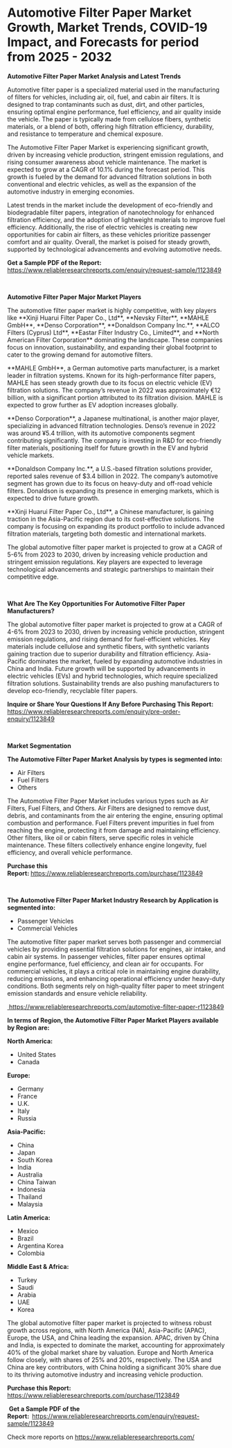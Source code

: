 <p><h1>Automotive Filter Paper Market Growth, Market Trends, COVID-19 Impact, and Forecasts for period from 2025 - 2032</h1></p><p><strong>Automotive Filter Paper Market Analysis and Latest Trends</strong></p>
<p><p>Automotive filter paper is a specialized material used in the manufacturing of filters for vehicles, including air, oil, fuel, and cabin air filters. It is designed to trap contaminants such as dust, dirt, and other particles, ensuring optimal engine performance, fuel efficiency, and air quality inside the vehicle. The paper is typically made from cellulose fibers, synthetic materials, or a blend of both, offering high filtration efficiency, durability, and resistance to temperature and chemical exposure.</p><p>The Automotive Filter Paper Market is experiencing significant growth, driven by increasing vehicle production, stringent emission regulations, and rising consumer awareness about vehicle maintenance. The market is expected to grow at a CAGR of 10.1% during the forecast period. This growth is fueled by the demand for advanced filtration solutions in both conventional and electric vehicles, as well as the expansion of the automotive industry in emerging economies.</p><p>Latest trends in the market include the development of eco-friendly and biodegradable filter papers, integration of nanotechnology for enhanced filtration efficiency, and the adoption of lightweight materials to improve fuel efficiency. Additionally, the rise of electric vehicles is creating new opportunities for cabin air filters, as these vehicles prioritize passenger comfort and air quality. Overall, the market is poised for steady growth, supported by technological advancements and evolving automotive needs.</p></p>
<p><strong>Get a Sample PDF of the Report:&nbsp;</strong> <a href="https://www.reliableresearchreports.com/enquiry/request-sample/1123849?utm_campaign=2271&utm_medium=2&utm_source=Github&utm_content=ia&utm_term=26012025&utm_id=automotive-filter-paper">https://www.reliableresearchreports.com/enquiry/request-sample/1123849</a></p>
<p>&nbsp;</p>
<p><strong>Automotive Filter Paper Major Market Players</strong></p>
<p><p>The automotive filter paper market is highly competitive, with key players like **Xinji Huarui Filter Paper Co., Ltd**, **Nevsky Filter**, **MAHLE GmbH**, **Denso Corporation**, **Donaldson Company Inc.**, **ALCO Filters (Cyprus) Ltd**, **Eastar Filter Industry Co., Limited**, and **North American Filter Corporation** dominating the landscape. These companies focus on innovation, sustainability, and expanding their global footprint to cater to the growing demand for automotive filters.</p><p>**MAHLE GmbH**, a German automotive parts manufacturer, is a market leader in filtration systems. Known for its high-performance filter papers, MAHLE has seen steady growth due to its focus on electric vehicle (EV) filtration solutions. The company’s revenue in 2022 was approximately €12 billion, with a significant portion attributed to its filtration division. MAHLE is expected to grow further as EV adoption increases globally.</p><p>**Denso Corporation**, a Japanese multinational, is another major player, specializing in advanced filtration technologies. Denso’s revenue in 2022 was around ¥5.4 trillion, with its automotive components segment contributing significantly. The company is investing in R&D for eco-friendly filter materials, positioning itself for future growth in the EV and hybrid vehicle markets.</p><p>**Donaldson Company Inc.**, a U.S.-based filtration solutions provider, reported sales revenue of $3.4 billion in 2022. The company’s automotive segment has grown due to its focus on heavy-duty and off-road vehicle filters. Donaldson is expanding its presence in emerging markets, which is expected to drive future growth.</p><p>**Xinji Huarui Filter Paper Co., Ltd**, a Chinese manufacturer, is gaining traction in the Asia-Pacific region due to its cost-effective solutions. The company is focusing on expanding its product portfolio to include advanced filtration materials, targeting both domestic and international markets.</p><p>The global automotive filter paper market is projected to grow at a CAGR of 5-6% from 2023 to 2030, driven by increasing vehicle production and stringent emission regulations. Key players are expected to leverage technological advancements and strategic partnerships to maintain their competitive edge.</p></p>
<p>&nbsp;</p>
<p><strong>What Are The Key Opportunities For Automotive Filter Paper Manufacturers?</strong></p>
<p><p>The global automotive filter paper market is projected to grow at a CAGR of 4-6% from 2023 to 2030, driven by increasing vehicle production, stringent emission regulations, and rising demand for fuel-efficient vehicles. Key materials include cellulose and synthetic fibers, with synthetic variants gaining traction due to superior durability and filtration efficiency. Asia-Pacific dominates the market, fueled by expanding automotive industries in China and India. Future growth will be supported by advancements in electric vehicles (EVs) and hybrid technologies, which require specialized filtration solutions. Sustainability trends are also pushing manufacturers to develop eco-friendly, recyclable filter papers.</p></p>
<p><strong>Inquire or Share Your Questions If Any Before Purchasing This Report:</strong> <a href="https://www.reliableresearchreports.com/enquiry/pre-order-enquiry/1123849?utm_campaign=2271&utm_medium=2&utm_source=Github&utm_content=ia&utm_term=26012025&utm_id=automotive-filter-paper">https://www.reliableresearchreports.com/enquiry/pre-order-enquiry/1123849</a></p>
<p>&nbsp;</p>
<p><strong>Market Segmentation</strong></p>
<p><strong>The Automotive Filter Paper Market Analysis by types is segmented into:</strong></p>
<p><ul><li>Air Filters</li><li>Fuel Filters</li><li>Others</li></ul></p>
<p><p>The Automotive Filter Paper Market includes various types such as Air Filters, Fuel Filters, and Others. Air Filters are designed to remove dust, debris, and contaminants from the air entering the engine, ensuring optimal combustion and performance. Fuel Filters prevent impurities in fuel from reaching the engine, protecting it from damage and maintaining efficiency. Other filters, like oil or cabin filters, serve specific roles in vehicle maintenance. These filters collectively enhance engine longevity, fuel efficiency, and overall vehicle performance.</p></p>
<p><strong>Purchase this Report:&nbsp;</strong><a href="https://www.reliableresearchreports.com/purchase/1123849?utm_campaign=2271&utm_medium=2&utm_source=Github&utm_content=ia&utm_term=26012025&utm_id=automotive-filter-paper">https://www.reliableresearchreports.com/purchase/1123849</a></p>
<p>&nbsp;</p>
<p><strong>The Automotive Filter Paper Market Industry Research by Application is segmented into:</strong></p>
<p><ul><li>Passenger Vehicles</li><li>Commercial Vehicles</li></ul></p>
<p><p>The automotive filter paper market serves both passenger and commercial vehicles by providing essential filtration solutions for engines, air intake, and cabin air systems. In passenger vehicles, filter paper ensures optimal engine performance, fuel efficiency, and clean air for occupants. For commercial vehicles, it plays a critical role in maintaining engine durability, reducing emissions, and enhancing operational efficiency under heavy-duty conditions. Both segments rely on high-quality filter paper to meet stringent emission standards and ensure vehicle reliability.</p></p>
<p><a href="https://www.reliableresearchreports.com/automotive-filter-paper-r1123849?utm_campaign=2271&utm_medium=2&utm_source=Github&utm_content=ia&utm_term=26012025&utm_id=automotive-filter-paper">&nbsp;https://www.reliableresearchreports.com/automotive-filter-paper-r1123849</a></p>
<p><strong>In terms of Region, the Automotive Filter Paper Market Players available by Region are:</strong></p>
<p>
    <p> <strong> North America: </strong>
        <ul>
            <li>United States</li>
            <li>Canada</li>
        </ul>
        </p> 
    <p> <strong> Europe: </strong>
        <ul>
            <li>Germany</li>
            <li>France</li>
            <li>U.K.</li>
            <li>Italy</li>
            <li>Russia</li>
        </ul>
        </p> 
    <p> <strong> Asia-Pacific: </strong>
        <ul>
            <li>China</li>
            <li>Japan</li>
            <li>South Korea</li>
            <li>India</li>
            <li>Australia</li>
            <li>China Taiwan</li>
            <li>Indonesia</li>
            <li>Thailand</li>
            <li>Malaysia</li>
        </ul>
        </p> 
    <p> <strong> Latin America: </strong>
        <ul>
            <li>Mexico</li>
            <li>Brazil</li>
            <li>Argentina Korea</li>
            <li>Colombia</li>
        </ul>
        </p> 
    <p> <strong> Middle East & Africa: </strong>
        <ul>
            <li>Turkey</li>
            <li>Saudi</li>
            <li>Arabia</li>
            <li>UAE</li>
            <li>Korea</li>
        </ul>
    </p>
    </p>
<p><p>The global automotive filter paper market is projected to witness robust growth across regions, with North America (NA), Asia-Pacific (APAC), Europe, the USA, and China leading the expansion. APAC, driven by China and India, is expected to dominate the market, accounting for approximately 40% of the global market share by valuation. Europe and North America follow closely, with shares of 25% and 20%, respectively. The USA and China are key contributors, with China holding a significant 30% share due to its thriving automotive industry and increasing vehicle production.</p></p>
<p><strong>Purchase this Report: </strong><a href="https://www.reliableresearchreports.com/purchase/1123849?utm_campaign=2271&utm_medium=2&utm_source=Github&utm_content=ia&utm_term=26012025&utm_id=automotive-filter-paper">https://www.reliableresearchreports.com/purchase/1123849</a></p>
<p>&nbsp;<strong>Get a Sample PDF of the Report:&nbsp;&nbsp;</strong><a href="https://www.reliableresearchreports.com/enquiry/request-sample/1123849?utm_campaign=2271&utm_medium=2&utm_source=Github&utm_content=ia&utm_term=26012025&utm_id=automotive-filter-paper">https://www.reliableresearchreports.com/enquiry/request-sample/1123849</a></p>
<p><strong></strong></p>
<p>Check more reports on <a href="https://www.reliableresearchreports.com/?utm_campaign=2271&utm_medium=2&utm_source=Github&utm_content=ia&utm_term=26012025&utm_id=automotive-filter-paper">https://www.reliableresearchreports.com/</a></p>